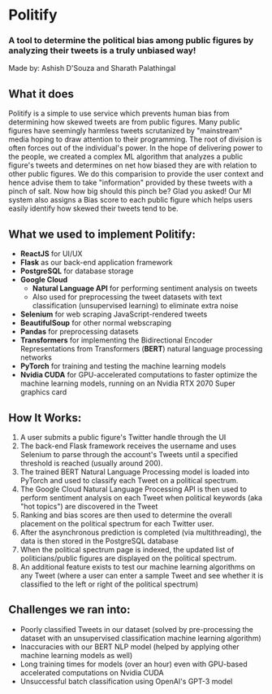 # Politify

### A tool to determine the political bias among public figures by analyzing their tweets is a truly unbiased way!

Made by: Ashish D'Souza and Sharath Palathingal

## What it does

Politify is a simple to use service which prevents human bias from determining how skewed tweets are from public figures.
Many public figures have seemingly harmless tweets scrutanized by "mainstream" media hoping to draw attention to their programming.
The root of division is often forces out of the individual's power.
In the hope of delivering power to the people, we created a complex ML algorithm that analyzes a public figure's tweets and determines on net how biased they are with relation to other public figures.
We do this comparision to provide the user context and hence advise them to take "information" provided by these tweets with a pinch of salt.
Now how big should this pinch be?
Glad you asked!
Our Ml system also assigns a Bias score to each public figure which helps users easily identify how skewed their tweets tend to be.

## What we used to implement Politify:

* **ReactJS** for UI/UX
* **Flask** as our back-end application framework
* **PostgreSQL** for database storage
* **Google Cloud**
  * **Natural Language API** for performing sentiment analysis on tweets
  * Also used for preprocessing the tweet datasets with text classification (unsupervised learning) to eliminate extra noise
* **Selenium** for web scraping JavaScript-rendered tweets
* **BeautifulSoup** for other normal webscraping
* **Pandas** for preprocessing datasets
* **Transformers** for implementing the Bidirectional Encoder Representations from Transformers (**BERT**) natural language processing networks
* **PyTorch** for training and testing the machine learning models
* **Nvidia CUDA** for GPU-accelerated computations to faster optimize the machine learning models, running on an Nvidia RTX 2070 Super graphics card


## How It Works:

1. A user submits a public figure's Twitter handle through the UI
2. The back-end Flask framework receives the username and uses Selenium to parse through the account's Tweets until a specified threshold is reached (usually around 200).
3. The trained BERT Natural Language Processing model is loaded into PyTorch and used to classify each Tweet on a political spectrum.
4. The Google Cloud Natural Language Processing API is then used to perform sentiment analysis on each Tweet when political keywords (aka "hot topics") are discovered in the Tweet
5. Ranking and bias scores are then used to determine the overall placement on the political spectrum for each Twitter user.
6. After the asynchronous prediction is completed (via multithreading), the data is then stored in the PostgreSQL database
7. When the political spectrum page is indexed, the updated list of politicians/public figures are displayed on the political spectrum.
8. An additional feature exists to test our machine learning algorithms on any Tweet (where a user can enter a sample Tweet and see whether it is classified to the left or right of the political spectrum)

## Challenges we ran into:

* Poorly classified Tweets in our dataset (solved by pre-processing the dataset with an unsupervised classification machine learning algorithm)
* Inaccuracies with our BERT NLP model (helped by applying other machine learning models as well)
* Long training times for models (over an hour) even with GPU-based accelerated computations on Nvidia CUDA
* Unsuccessful batch classification using OpenAI's GPT-3 model
